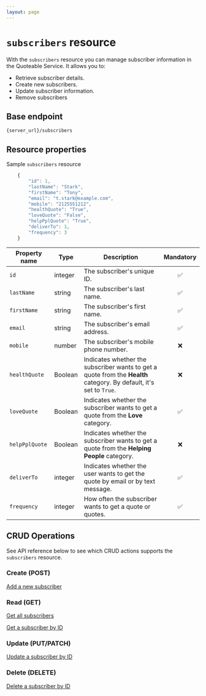 ```yaml
---
layout: page
---
```


# `subscribers` resource

With the `subscribers` resource you can manage subscriber information in the Quoteable Service. It allows you to:

* Retrieve subscriber details.
* Create new subscribers.
* Update subscriber information.
* Remove subscribers

## Base endpoint

```shell
{server_url}/subscribers
```

## Resource properties

Sample `subscribers` resource

```js
    {
        "id": 1,
        "lastName": "Stark",
        "firstName": "Tony",
        "email": "t.stark@example.com",
        "mobile": "2125551212",
        "healthQuote": "True",
        "loveQuote": "False",
        "helpPplQuote": "True",
        "deliverTo": 1,
        "frequency": 3
    }
```

| Property name | Type | Description | Mandatory |
| ------------- | ----------- | ----------- |     :----:    |
| `id` | integer | The subscriber's unique ID. | :white_check_mark: |
| `lastName` | string | The subscriber's last name. | :white_check_mark: |
| `firstName` | string | The subscriber's first name.  | :white_check_mark: |
| `email` | string | The subscriber's email address.| :white_check_mark: |
| `mobile` | number | The subscriber's mobile phone number. | :x: |
| `healthQuote` | Boolean | Indicates whether the subscriber wants to get a quote from the **Health** category. By default, it's set to `True`. | :x:  |
| `loveQuote` | Boolean | Indicates whether the subscriber wants to get a quote from the **Love** category.  | :white_check_mark: |
| `helpPplQuote` | Boolean | Indicates whether the subscriber wants to get a quote from the **Helping People** category.  | :x:  |
| `deliverTo` | integer | Indicates whether the user wants to get the quote by email or by text message. | :white_check_mark: |
| `frequency` | integer | How often the subscriber wants to get a quote or quotes. | :white_check_mark: |

## CRUD Operations

See API reference below to see which CRUD actions supports the `subscribers` resource.

### Create (POST)

[Add a new subscriber](subscrinbrs-add-subscriber.md)

### Read (GET)

[Get all subscribers](subscribers-get-all-subscribers.md)

[Get a subscriber by ID](subscribers-get-subscriber-by-id.md)

### Update (PUT/PATCH)

[Update a subscriber by ID](subscribers-update-subscriber.md)

### Delete (DELETE)

[Delete a subscriber by ID](subscribers-delete-subscriber.md)
